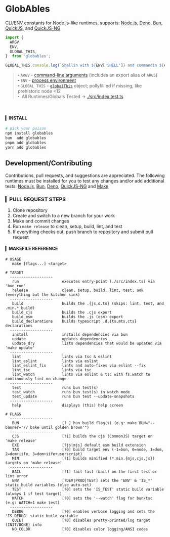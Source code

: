 # GlobAbles

CLI/ENV constants for Node.js-like runtimes, supports: [Node.js](https://nodejs.org/), [Deno](https://deno.com/), [Bun](https://bun.sh/), [QuickJS](https://bellard.org/quickjs/), and [QuickJS-NG](https://quickjs-ng.github.io/quickjs/)

```ts
import {
  ARGV,
  ENV,
  GLOBAL_THIS,
}  from 'globables';

GLOBAL_THIS.console.log(`Shellin with ${ENV['SHELL']} and commandin ${ARGV.join(', ')}`);
```
> ╸`ARGV` - [command-line arguments](https://nodejs.org/api/process.html#processargv) (includes an export alias of `ARGS`)<br/>
> ╸`ENV` - [process environment](https://nodejs.org/api/process.html#processenv) <br/>
> ╸`GLOBAL_THIS` - [`globalThis`](https://developer.mozilla.org/en-US/docs/Web/JavaScript/Reference/Global_Objects/globalThis) object; pollyfill'ed if missing, like prehistoric node <12<br/>
> ╸ All Runtimes/Globals Tested -> [./src/index.test.ts](https://github.com/fetchTe/globables/blob/master/src/index.test.ts)<br/>


<br/>


#### ▎INSTALL

```sh
# pick your poison
npm install globables
bun  add globables
pnpm add globables
yarn add globables
```



## Development/Contributing

Contributions, pull requests, and suggestions are appreciated. The following runtimes must be installed for you to test any changes and/or add additional tests: [Node.js](https://nodejs.org/), [Bun](https://bun.sh), [Deno](https://deno.com), [QuickJS-NG](https://quickjs-ng.github.io/quickjs/) and [Make](https://www.gnu.org/software/make/manual/make.html)


### ▎PULL REQUEST STEPS

1. Clone repository
2. Create and switch to a new branch for your work
3. Make and commit changes
4. Run `make release` to clean, setup, build, lint, and test
5. If everything checks out, push branch to repository and submit pull request


#### ▎MAKEFILE REFERENCE

```
# USAGE
   make [flags...] <target>

# TARGET
  -------------------
   run                   executes entry-point (./src/index.ts) via 'bun run'
   release               clean, setup, build, lint, test, aok (everything but the kitchen sink)
  -------------------
   build                 builds the .{js,d.ts} (skips: lint, test, and .min.* build)
   build_cjs             builds the .cjs export
   build_esm             builds the .js (esm) export
   build_declarations    builds typescript .d.{ts,mts,cts} declarations
  -------------------
   install               installs dependencies via bun
   update                updates dependencies
   update_dry            lists dependencies that would be updated via 'make update'
  -------------------
   lint                  lints via tsc & eslint
   lint_eslint           lints via eslint
   lint_eslint_fix       lints and auto-fixes via eslint --fix
   lint_tsc              lints via tsc
   lint_watch            lints via eslint & tsc with fs.watch to continuously lint on change
  -------------------
   test                  runs bun test(s)
   test_watch            runs bun test(s) in watch mode
   test_update           runs bun test --update-snapshots
  -------------------
   help                  displays (this) help screen

# FLAGS
  -------------------
   BUN                   [? ] bun build flag(s) (e.g: make BUN="--banner='// bake until golden brown'")
  -------------------
   CJS                   [?1] builds the cjs (CommonJS) target on 'make release'
   EXE                   [?js|mjs] default esm build extension
   TAR                   [?0] build target env (-1=bun, 0=node, 1=dom, 2=dom+iife, 3=dom+iife+userscript)
   MIN                   [?1] builds minified (*.min.{mjs,cjs,js}) targets on 'make release'
  -------------------
   BAIL                  [?1] fail fast (bail) on the first test or lint error
   ENV                   [?DEV|PROD|TEST] sets the 'ENV' & 'IS_*' static build variables (else auto-set)
   TEST                  [?0] sets the 'IS_TEST' static build variable (always 1 if test target)
   WATCH                 [?0] sets the '--watch' flag for bun/tsc (e.g: WATCH=1 make test)
  -------------------
   DEBUG                 [?0] enables verbose logging and sets the 'IS_DEBUG' static build variable
   QUIET                 [?0] disables pretty-printed/log target (INIT/DONE) info
   NO_COLOR              [?0] disables color logging/ANSI codes
```
